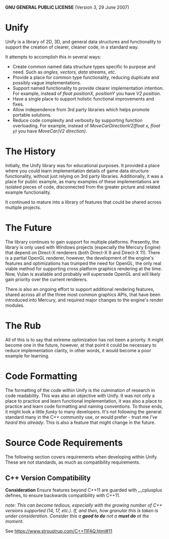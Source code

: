 **GNU GENERAL PUBLIC LICENSE** (Version 3, 29 June 2007)
# Unify
Unify is a library of 2D, 3D, and general data structures and functionality to support the creation of clearer, cleaner code, in a standard way.

It attempts to accomplish this in several ways:
- Create common named data structure types specific to purpose and need. Such as *angles, vectors, data streams, etc*.
- Provide a place for common type functionality, reducing duplicate and possibly vague implementations.
- Support named functionality to provide clearer implementation intention. For example, instead of *float positionX, positionY* you have *V2 position*.
- Have a single place to support holistic functional improvements and fixes.
- Allow independence from 3rd party libraries which helps promote portable solutions.
- Reduce code complexity and verbosity by supporting function overloading. For example, instead of *MoveCarDirectionV2(float x, float y)* you have *MoveCar(V2 direction)*.

# The History
Initially, the Unify library was for educational purposes. It provided a place where you could learn implementation details of game data structure functionality, without just relying on 3rd party libraries. Additionally, it was a place for public example, as many examples of these implementations are isolated pieces of code, disconnected from the greater picture and related example functionality.

It continued to mature into a library of features that could be shared across multiple projects. 

# The Future
The library continues to gain support for multiple platforms. Presently, the library is only used with Windows projects (especially the Mercury Engine) that depend on Direct-X renderers (both Direct-X 9 and Direct-X 11). There is a partial OpenGL renderer, however, the development of the engine's features and optimizations has trumped the need for OpenGL, the only real viable method for supporting cross platform graphics rendering at the time. Now, Vulan is available and probably will supersede OpenGL and will likely gain priority over the current renderers.

There is also an ongoing effort to support additional rendering features, shared across all of the three most common graphics APIs, that have been introduced into Mercury, and required major changes to the engine's render modules.

# The Rub
All of this is to say that extreme optimization has not been a priority. It might become one in the future, however, at that point it could be necessary to reduce implementation clarity, in other words, it would become a poor example for learning.

# Code Formatting
The formatting of the code within Unify is the culmination of research in code readability. This was also an objective with Unify. It was not only a place to practice and learn functional implementation, it was also a place to practice and learn code formatting and naming conventions. To those ends, it might look a little *funky* to many developers. It's not following the general standard many in the C++ community use, or would prefer - trust me *I've heard this already*. This is also a feature that might change in the future.

# Source Code Requirements
The following section covers requirements when developing within Unify. These are not standards, as much as compatibility requirements.

## C++ Version Compatibility
**Consideration**
Ensure features beyond C++11 are guarded with __cplusplus defines, to ensure backwards compatibility with C++11.

_note: This can become tedious, especially with the growing number of C++ versions supported (14, 17, etc.). If, and then, how granular this is taken is under consideration. Consider this a **good to do** not a **must do** at the moment._

See https://www.stroustrup.com/C++11FAQ.html#11

